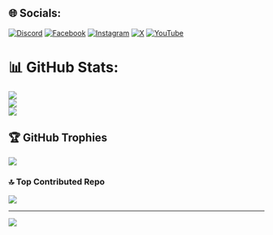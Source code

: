 
## 🌐 Socials:
[![Discord](https://img.shields.io/badge/Discord-%237289DA.svg?logo=discord&logoColor=white)](https://discord.gg/https://discord.co.m) [![Facebook](https://img.shields.io/badge/Facebook-%231877F2.svg?logo=Facebook&logoColor=white)](https://facebook.com/https://www.facebook.com/profile.php?id=100070538766234) [![Instagram](https://img.shields.io/badge/Instagram-%23E4405F.svg?logo=Instagram&logoColor=white)](https://instagram.com/https://Instagram.com) [![X](https://img.shields.io/badge/X-black.svg?logo=X&logoColor=white)](https://x.com/https://Twitter.com) [![YouTube](https://img.shields.io/badge/YouTube-%23FF0000.svg?logo=YouTube&logoColor=white)](https://youtube.com/@https://YouTube.com) 
# 📊 GitHub Stats:
![](https://github-readme-stats.vercel.app/api?username=anixer0&theme=dark&hide_border=false&include_all_commits=false&count_private=false)<br/>
![](https://github-readme-streak-stats.herokuapp.com/?user=anixer0&theme=dark&hide_border=false)<br/>
![](https://github-readme-stats.vercel.app/api/top-langs/?username=anixer0&theme=dark&hide_border=false&include_all_commits=false&count_private=false&layout=compact)

## 🏆 GitHub Trophies
![](https://github-profile-trophy.vercel.app/?username=anixer0&theme=radical&no-frame=false&no-bg=true&margin-w=4)

### 🔝 Top Contributed Repo
![](https://github-contributor-stats.vercel.app/api?username=anixer0&limit=5&theme=dark&combine_all_yearly_contributions=true)

---
[![](https://visitcount.itsvg.in/api?id=anixer0&icon=0&color=0)](https://visitcount.itsvg.in)

<!-- Proudly created with GPRM ( https://gprm.itsvg.in ) -->
